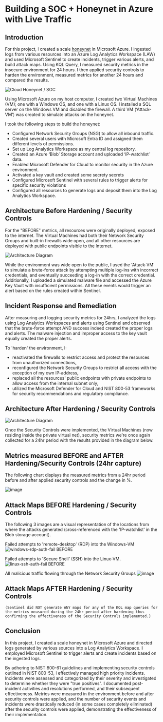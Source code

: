 # Building a SOC + Honeynet in Azure with Live Traffic

## Introduction

For this project, I created a scale [honeynet](https://www.okta.com/identity-101/honeynet/#:~:text=Is%20a%20Honeynet?-,Definition%2C%20Usage%20&%20the%20Honeynet%20Project,weak%20passwords%2C%20and%20phishing%20attacks.&text=A%20honeynet%20is%20a%20network,resides%20on%20a%20single%20server.) in Microsoft Azure. I ingested logs from various resources into an Azure Log Analytics Workspace (LAW) and used Microsoft Sentinel to create incidents, trigger various alerts, and build attack maps. Using KQL Query, I measured security metrics in the insecure environment for 24 hours. I then applied security controls to harden the environment, measured metrics for another 24 hours and compared the results.


![Cloud Honeynet / SOC](https://i.imgur.com/ZWxe03e.jpg)

Using Microsoft Azure on my host computer, I created two Virtual Machines (VM); one with a Windows OS, and one with a Linux OS. I installed a SQL server on the Windows VM and disabled the firewall. A third VM (‘Attack-VM’) was created to simulate attacks on the honeynet.

I took the following steps to build the honeynet:
-	Configured Network Security Groups (NSG) to allow all inbound traffic.
-	Created several users with Microsoft Entra ID and assigned them different levels of permissions.
-	Set up Log Analytics Workspace as my central log repository.
-	Created an Azure ‘Blob’ Storage account and uploaded ‘IP-watchlist’ data.
-	Enabled Microsoft Defender for Cloud to monitor security in the Azure environment.
-	Activated a key vault and created some secrety secrets
-	Configured Microsoft Sentinel with several rules to trigger alerts for specific security violations
-	Configured all resources to generate logs and deposit them into the Log Analytics Workspace.


## Architecture Before Hardening / Security Controls
For the "BEFORE" metrics, all resources were originally deployed, exposed to the internet. The Virtual Machines had both their Network Security Groups and built-in firewalls wide open, and all other resources are deployed with public endpoints visible to the Internet.


![Architecture Diagram](https://i.imgur.com/aBDwnKb.jpg)

While the environment was wide open to the public, I used the 'Attack-VM' to simulate a brute-force attack by attempting multiple log-ins with incorrect credentials, and eventually succeeding a log-in with the correct credential. Additionally, I uploaded a simulated malware file and accessed the Azure Key Vault with insufficient permissions. All these events would trigger an alert based on the rules created within Sentinel.


## Incident Response and Remediation
After measuring and logging security metrics for 24hrs, I analyzed the logs using Log Analytics Workspaces and alerts using Sentinel and observed that the brute-force attempt AND success indeed created the proper logs and alerts. The malware injection and improper access to the key vault equally created the proper alerts.

To 'harden' the environment, I:
- reactivated the firewalls to restrict access and protect the resources from unauthorized connections,
- reconfigured the Network Security Groups to restrict all access with the exception of my own IP-address,
- replaced all the resources' public endpoints with private endpoints to allow access from the internal subnet only,
- utilized the Microsoft Defender for Cloud and NIST 800-53 frameworks for security recommendations and regulatory compliance.

## Architecture After Hardening / Security Controls



![Architecture Diagram](https://i.imgur.com/YQNa9Pp.jpg)

Once the Security Controls were implemented, the Virtual Machines (now residing inside the private virtual net), security metrics we're once again collected for a 24hr period with the results provided in the diagram below.



## Metrics measured BEFORE and AFTER Hardening/Security Controls (24hr capture)
The following chart displays the measured metrics from a 24hr period before and after applied security controls and the change in %.


![image](https://github.com/user-attachments/assets/ed5c88f6-1aaf-4160-ac7d-1384ca53c450)


## Attack Maps BEFORE Hardening / Security Controls

The following 3 images are a visual representation of the locations from where the attacks generated (cross-referenced with the 'IP-watchlist' in the Blob storage account). 

Failed attempts to 'remote-desktop' (RDP) into the Windows-VM
![windows-rdp-auth-fail BEFORE](https://github.com/user-attachments/assets/118ddb60-2f6a-4b3e-8979-5fd47905cc0e)


Failed attempts to 'Secure Shell' (SSH) into the Linux-VM.
![linux-ssh-auth-fail BEFORE](https://github.com/user-attachments/assets/c6eef7da-813c-4e9b-a7f5-7a1e9d5d92d6)


All malicious traffic flowing through the Network Security Groups 
![image](https://github.com/user-attachments/assets/aa335341-05ca-42b9-8812-42a0b7fea0d2)



## Attack Maps AFTER Hardening / Security Controls

```(Sentinel did NOT generate ANY maps for any of the KQL map queries for the metrics measured during the 24hr period after hardening thus confirming the effectiveness of the Security Controls implemented.)```


## Conclusion

In this project, I created a scale honeynet in Microsoft Azure and directed logs generated by various sources into a Log Analytics Workspace. I employed Microsoft Sentinel to trigger alerts and create incidents based on the ingested logs.

By adhering to NIST 800-61 guidelines and implementing security controls outlined in NIST 800-53, I effectively managed high priority incidents. Incidents were assessed and categorized by their severity and investigated to determine whether they were "true positives". I documented post-incident activities and resolutions performed, and their subsequent effectiveness. Metrics were measured in the environment before and after security controls were applied, and the number of security events and incidents were drastically reduced (in some cases completely eliminated) after the security controls were applied, demonstrating the effectiveness of their implementation.
